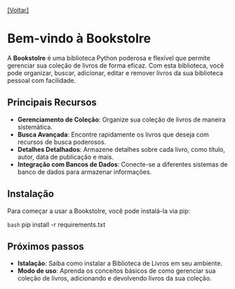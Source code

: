 [[Voltar]](../../README.md)

# Bem-vindo à BookstoIre

A **BookstoIre** é uma biblioteca Python poderosa e flexível que permite gerenciar sua coleção de livros de forma eficaz. Com esta biblioteca, você pode organizar, buscar, adicionar, editar e remover livros da sua biblioteca pessoal com facilidade.

## Principais Recursos

- **Gerenciamento de Coleção**: Organize sua coleção de livros de maneira sistemática.
- **Busca Avançada**: Encontre rapidamente os livros que deseja com recursos de busca poderosos.
- **Detalhes Detalhados**: Armazene detalhes sobre cada livro, como título, autor, data de publicação e mais.
- **Integração com Bancos de Dados**: Conecte-se a diferentes sistemas de banco de dados para armazenar informações.

## Instalação

Para começar a usar a BookstoIre, você pode instalá-la via pip:

```bash```
pip install -r requirements.txt

## Próximos passos

- **Istalação**: Saiba como instalar a Biblioteca de Livros em seu ambiente.
- **Modo de uso**: Aprenda os conceitos básicos de como gerenciar sua coleção de livros, adicionando e devolvendo livros da sua coleção.


